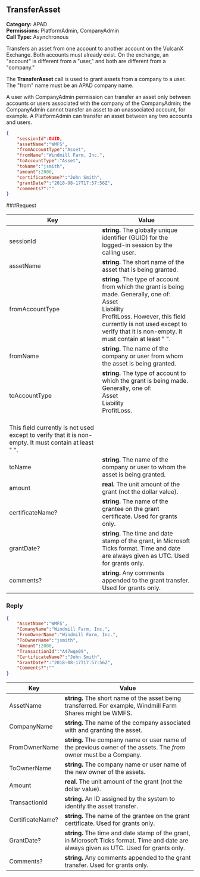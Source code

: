 ## TransferAsset

**Category:** APAD<br />**Permissions:** PlatformAdmin, CompanyAdmin<br />**Call Type:** Asynchronous

Transfers an asset from one account to another account on the VulcanX Exchange. Both accounts must already exist. On the exchange, an "account" is different from a "user," and both are different from a "company."

The **TransferAsset** call is used to grant assets from a company to a user. The "from" name must be an APAD company name.

A user with CompanyAdmin permission can transfer an asset only between accounts or users associated with the company of the CompanyAdmin; the CompanyAdmin cannot transfer an asset to an unassociated account, for example. A PlatformAdmin can transfer an asset between any two accounts and users.

```json
{
    "sessionId":GUID,
    "assetName":"WMFS",
    "fromAccountType":"Asset",
    "fromName":"Windmill Farm, Inc.",
    "toAccountType":"Asset",
    "toName":"jsmith",
    "amount":2000,
    "certificateName?":"John Smith",
    "grantDate?":"2018-08-17T17:57:56Z",
    "comments?":""
}
```
###Request

| Key              | Value                                                        |
| ---------------- | ------------------------------------------------------------ |
| sessionId        | **string.** The globally unique identifier (GUID) for the logged-in session by the calling user. |
| assetName        | **string.** The short name of the asset that is being granted. |
| fromAccountType  | **string.** The type of account from which the grant is being made. Generally, one of:<br />Asset<br />Liability<br />ProfitLoss. However, this field currently is not used except to verify that it is non-empty. It must contain at least "&nbsp;". |
| fromName         | **string.** The name of the company or user from whom the asset is being granted. |
| toAccountType    | **string.** The type of account to which the grant is being made. Generally, one of:<br />Asset<br />Liability<br />ProfitLoss.<br />&nbsp;<br />
This field currently is not used except to verify that it is non-empty. It must contain at least "&nbsp;". |
| toName           | **string.** The name of the company or user to whom the asset is being granted. |
| amount           | **real.** The unit amount of the grant (not the dollar value). |
| certificateName? | **string.** The name of the grantee on the grant certificate. Used for grants only. |
| grantDate?       | **string.** The time and date stamp of the grant, in Microsoft Ticks format. Time and date are always given as UTC. Used for grants only. |
| comments?        | **string.** Any comments appended to the grant transfer. Used for grants only. |

### Reply

```json
{
    "AssetName":"WMFS",
    "ComanyName":"Windmill Farm, Inc.",
    "FromOwnerName":"Windmill Farm, Inc.",
    "ToOwnerName":"jsmith",
    "Amount":2000,
    "TransactionId":"A47wqe09",
    "CertificateName?":"John Smith",
    "GrantDate?":"2018-08-17T17:57:56Z",
    "Comments?":""
}
```

| Key              | Value                                                        |
| ---------------- | ------------------------------------------------------------ |
| AssetName        | **string.** The short name of the asset being transferred. For example, Windmill Farm Shares might be WMFS. |
| CompanyName      | **string.** The name of the company associated with and granting the asset. |
| FromOwnerName    | **string.** The company name or user name of the previous owner of the assets. The *from* owner must be a Company. |
| ToOwnerName      | **string.** The company name or user name of the new owner of the assets. |
| Amount           | **real.** The unit amount of the grant (not the dollar value). |
| TransactionId    | **string.** An ID assigned by the system to identify the asset transfer. |
| CertificateName? | **string.** The name of the grantee on the grant certificate. Used for grants only. |
| GrantDate?       | **string.** The time and date stamp of the grant, in Microsoft Ticks format. Time and date are always given as UTC. Used for grants only. |
| Comments?        | **string.** Any comments appended to the grant transfer. Used for grants only. |


